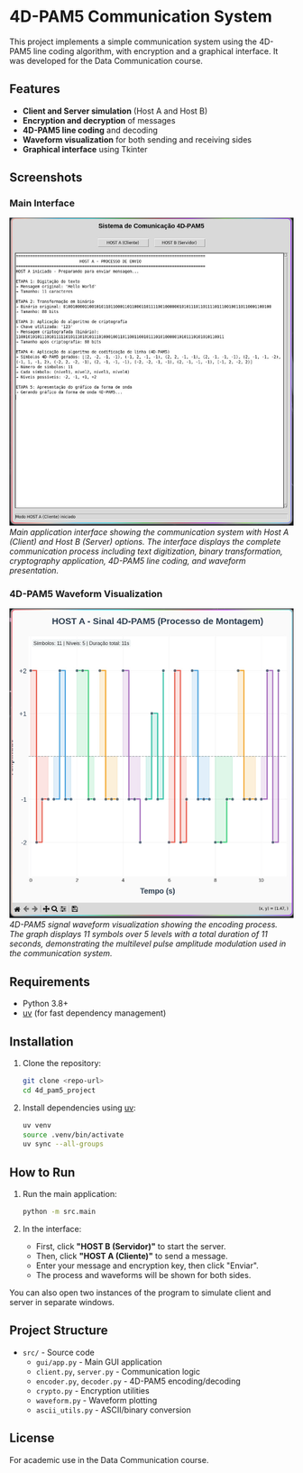 # 4D-PAM5 Communication System

This project implements a simple communication system using the 4D-PAM5 line coding algorithm, with encryption and a graphical interface. It was developed for the Data Communication course.

## Features

- **Client and Server simulation** (Host A and Host B)
- **Encryption and decryption** of messages
- **4D-PAM5 line coding** and decoding
- **Waveform visualization** for both sending and receiving sides
- **Graphical interface** using Tkinter

## Screenshots

### Main Interface
![Main Interface](imgs/interface.jpeg)
*Main application interface showing the communication system with Host A (Client) and Host B (Server) options. The interface displays the complete communication process including text digitization, binary transformation, cryptography application, 4D-PAM5 line coding, and waveform presentation.*

### 4D-PAM5 Waveform Visualization
![4D-PAM5 Waveform](imgs/generate_graph.jpeg)
*4D-PAM5 signal waveform visualization showing the encoding process. The graph displays 11 symbols over 5 levels with a total duration of 11 seconds, demonstrating the multilevel pulse amplitude modulation used in the communication system.*

## Requirements

- Python 3.8+
- [uv](https://github.com/astral-sh/uv) (for fast dependency management)

## Installation

1. Clone the repository:
   ```bash
   git clone <repo-url>
   cd 4d_pam5_project
   ```

2. Install dependencies using [uv](https://github.com/astral-sh/uv):
   ```bash
   uv venv
   source .venv/bin/activate
   uv sync --all-groups
   ```

## How to Run

1. Run the main application:
   ```bash
   python -m src.main
   ```

2. In the interface:
   - First, click **"HOST B (Servidor)"** to start the server.
   - Then, click **"HOST A (Cliente)"** to send a message.
   - Enter your message and encryption key, then click "Enviar".
   - The process and waveforms will be shown for both sides.

You can also open two instances of the program to simulate client and server in separate windows.

## Project Structure

- `src/` - Source code
  - `gui/app.py` - Main GUI application
  - `client.py`, `server.py` - Communication logic
  - `encoder.py`, `decoder.py` - 4D-PAM5 encoding/decoding
  - `crypto.py` - Encryption utilities
  - `waveform.py` - Waveform plotting
  - `ascii_utils.py` - ASCII/binary conversion

## License

For academic use in the Data Communication course.
